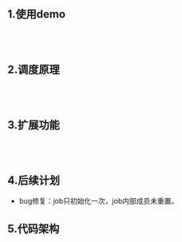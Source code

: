 ## 1.使用demo

<br><br>
## 2.调度原理

<br><br>
## 3.扩展功能

<br><br>
## 4.后续计划
- bug修复：job只初始化一次，job内部成员未重置。

## 5.代码架构
